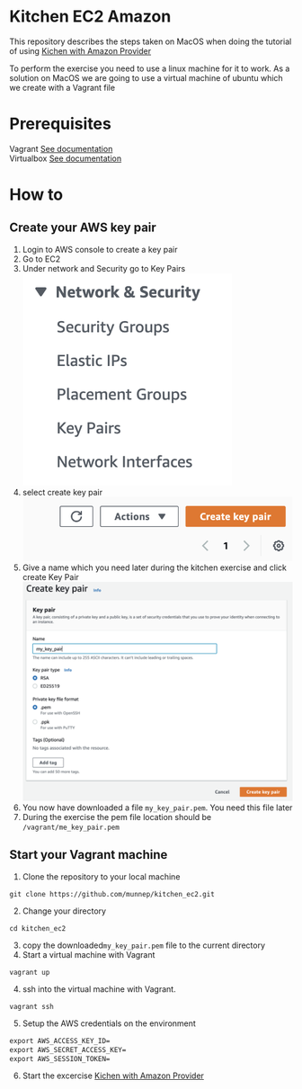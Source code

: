 # Kitchen EC2 Amazon

This repository describes the steps taken on MacOS when doing the tutorial of using [Kichen with Amazon Provider](https://newcontext-oss.github.io/kitchen-terraform/tutorials/amazon_provider_ec2.html)

To perform the exercise you need to use a linux machine for it to work. As a solution on MacOS we are going to use a virtual machine of ubuntu which we create with a Vagrant file

# Prerequisites

Vagrant [See documentation](https://www.vagrantup.com/docs/installation)  
Virtualbox [See documentation](https://www.virtualbox.org/wiki/Downloads)

# How to


## Create your AWS key pair
1. Login to AWS console to create a key pair
2. Go to EC2
3. Under network and Security go to Key Pairs  
![](media/2021-10-29-12-07-29.png)  
4. select create key pair    
![](media/2021-10-29-12-08-01.png)    
5. Give a name which you need later during the kitchen exercise and click create Key Pair  
![](media/2021-10-29-12-08-52.png)  
6. You now have downloaded a file ```my_key_pair.pem```. You need this file later
7. During the exercise the pem file location should be ```/vagrant/me_key_pair.pem```

## Start your Vagrant machine
1. Clone the repository to your local machine
```
git clone https://github.com/munnep/kitchen_ec2.git
```
2. Change your directory
```
cd kitchen_ec2
```
3. copy the downloaded```my_key_pair.pem``` file to the current directory
3. Start a virtual machine with Vagrant
```
vagrant up
```
4. ssh into the virtual machine with Vagrant.
```
vagrant ssh
```
5. Setup the AWS credentials on the environment
```
export AWS_ACCESS_KEY_ID=
export AWS_SECRET_ACCESS_KEY=
export AWS_SESSION_TOKEN=
```
6. Start the excercise 
[Kichen with Amazon Provider](https://newcontext-oss.github.io/kitchen-terraform/tutorials/amazon_provider_ec2.html)


